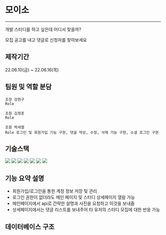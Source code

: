 # 모이소
---
개발 스터디를 하고 싶은데 어디서 찾을까?

모집 공고를 내고 댓글로 신청자를 찾아보세요

## 제작기간 
22.06.10(금) ~ 22.06.16(목)


## 팀원 및 역할 분담
```
조장 강현구
Role 
```
```
조원 김정훈
Role 
```
```
조원 박세열
Role 로그인 및 회원가입 기능 구현, 댓글 작성, 수정, 삭제 기능 구현, 소셜 로그인 구현
```

## 기술스택

<img src="https://img.shields.io/badge/java-007396?style=for-the-badge&logo=java&logoColor=white">
<img src="https://img.shields.io/badge/spring-6DB33F?style=for-the-badge&logo=spring&logoColor=white">
<img src="https://img.shields.io/badge/springboot-6DB33F?style=for-the-badge&logo=springboot&logoColor=white">
<img src="https://img.shields.io/badge/amazonaws-232F3E?style=for-the-badge&logo=amazonaws&logoColor=white">
<img src="https://img.shields.io/badge/gradle-02303A?style=for-the-badge&logo=gradle&logoColor=white">
<img src="https://img.shields.io/badge/git-F05032?style=for-the-badge&logo=git&logoColor=white">
<img src="https://img.shields.io/badge/apache tomcat-F8DC75?style=for-the-badge&logo=apachetomcat&logoColor=white">


## 기능 요약 설명
* 회원가입/로그인을 통한 계정 정보 저장 및 관리
* 로그인 권한이 없더라도 메인 페이지 및 스터디 상세페이지 열람 가능
* 메인페이지에서 api로 간략한 설명과 사진을 요청하고 이것을 보내줌
* 상세페이지에서는 댓글 리스트를 보내주어 타 유저의 스터디 모집에 대한 반응 가능

## 데이터베이스 구조



